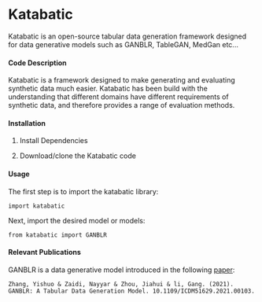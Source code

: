 Katabatic
=========================================
Katabatic is an open-source tabular data generation framework designed for data generative models such as GANBLR, TableGAN, MedGan etc...

#### Code Description

Katabatic is a framework designed to make generating and evaluating synthetic data much easier. Katabatic has been build with the understanding that different domains have different requirements of synthetic data, and therefore provides a range of evaluation methods.

#### Installation

1. Install Dependencies

2. Download/clone the Katabatic code

#### Usage

The first step is to import the katabatic library:
	
 	import katabatic

Next, import the desired model or models:

 	from katabatic import GANBLR


#### Relevant Publications

GANBLR is a data generative model introduced in the following [paper](https://www.researchgate.net/publication/356159733_GANBLR_A_Tabular_Data_Generation_Model):

	Zhang, Yishuo & Zaidi, Nayyar & Zhou, Jiahui & li, Gang. (2021). 
 	GANBLR: A Tabular Data Generation Model. 10.1109/ICDM51629.2021.00103. 


